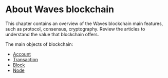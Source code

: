 # About Waves blockchain

This chapter contains an overview of the Waves blockchain main features, such as protocol, consensus, cryptography. 
Review the articles to understand the value that blockchain offers.

The main objects of blockchain:

* [Account](/en/blockchain/account/)
* [Transaction](/en/blockchain/transaction/)
* [Block](/en/blockchain/block/)
* [Node](/en/blockchain/node/)
